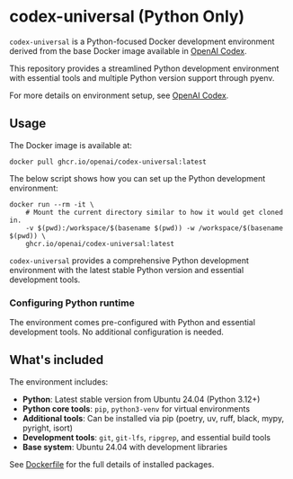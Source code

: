 # codex-universal (Python Only)

`codex-universal` is a Python-focused Docker development environment derived from the base Docker image available in [OpenAI Codex](http://platform.openai.com/docs/codex).

This repository provides a streamlined Python development environment with essential tools and multiple Python version support through pyenv.

For more details on environment setup, see [OpenAI Codex](http://platform.openai.com/docs/codex).

## Usage

The Docker image is available at:

```
docker pull ghcr.io/openai/codex-universal:latest
```

The below script shows how you can set up the Python development environment:

```
docker run --rm -it \
    # Mount the current directory similar to how it would get cloned in.
    -v $(pwd):/workspace/$(basename $(pwd)) -w /workspace/$(basename $(pwd)) \
    ghcr.io/openai/codex-universal:latest
```

`codex-universal` provides a comprehensive Python development environment with the latest stable Python version and essential development tools.

### Configuring Python runtime

The environment comes pre-configured with Python and essential development tools. No additional configuration is needed.

## What's included

The environment includes:

- **Python**: Latest stable version from Ubuntu 24.04 (Python 3.12+)
- **Python core tools**: `pip`, `python3-venv` for virtual environments
- **Additional tools**: Can be installed via pip (poetry, uv, ruff, black, mypy, pyright, isort)
- **Development tools**: `git`, `git-lfs`, `ripgrep`, and essential build tools
- **Base system**: Ubuntu 24.04 with development libraries

See [Dockerfile](Dockerfile) for the full details of installed packages.
